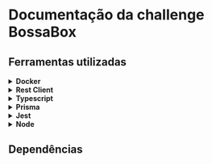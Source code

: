 # Documentação da challenge BossaBox

## Ferramentas utilizadas

<details><summary><b>Docker</b></summary>
  Utilizado para montar o ambiente de desenvolvimento com MySQL. 
</details>

<details><summary><b>Rest Client</b></summary>
  Utilizado para montar as requisições e documentalas.
</details>

<details><summary><b>Typescript</b></summary>
  Linguágem utilizada para criar a API Rest, junto com o framework express para atuar como servidor HTTP. 
</details>

<details><summary><b>Prisma</b></summary>
  ORM utilizado para construir modelos de tabela, persistência com o banco de dados e geração de migrações para versionamento de banco de dados.
</details>

<details><summary><b>Jest</b></summary>
  Utilizo essa lib para testar os endpoints disponíveis na aplicação e o axios para fazer as
  requisiçõpes HTTP.
</details>

<details><summary><b>Node</b></summary>
  Utilizado para transpilar e rodar do Typescript.
</details>

## Dependências